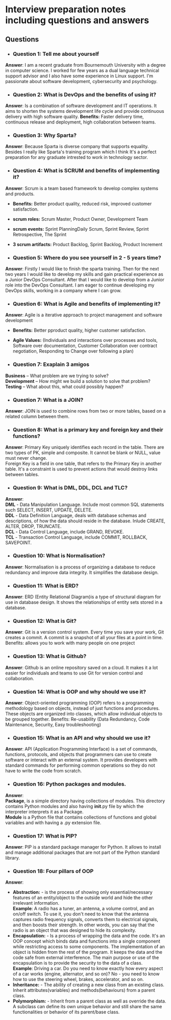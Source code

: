 # Interview preparation notes including questions and answers
## Questions

- ### __Question 1__: Tell me about yourself  
__Answer__: I am a recent graduate from Bournemouth University with a degree in computer science. I worked for few years as a dual language technical support advisor and I also have some experience in Linux support. I'm passionate about software development, cybersecurity and psychology. 


- ### __Question 2__: What is DevOps and the benefits of using it?  
__Answer__: Is a combination of software development and IT operations. It aims to shorten the systems development life cycle and provide continuous delivery with high software quality. 
**Benefits:** Faster delivery time, continuous release and deployment, high collaboration between teams.  


- ### __Question 3__: Why Sparta?  
__Answer__:  Because Sparta is diverse company that supports equality. Besides I really like Sparta's training program which I think It's a perfect preparation for any graduate intrested to work in technology sector.


- ### __Question 4__: What is SCRUM and benefits of implementing it?  
__Answer__: Scrum is a team based framework to develop complex systems and products.  
- **Benefits:** Better product quality, reduced risk, improved customer satisfaction.  
- **scrum roles:** Scrum Master, Product Owner, Development Team
- **scrum events:** Sprint PlanningDaily Scrum, Sprint Review, Sprint Retrospective, The Sprint
- **3 scrum artifacts:** Product Backlog, Sprint Backlog, Product Increment  


- ### __Question__ 5: Where do you see yourself in 2 - 5 years time?  
__Answer__: Firstly I would like to finish the sparta training. Then for the next two years I would like to develop my skills and gain practical experience as a Junior DevOps Consultant. After that I would like to develop from a Junior role into the DevOps Consultant. I am eager to continue developing my DevOps skills, working in a company where I can grow.   


- ### __Question 6__: What is Agile and benefits of implementing it?  
__Answer__: Agile is a iterative approach to project management and software development  
- **Benefits:** Better pproduct quality, higher customer satisfaction.  
- **Agile Values:** (Individuals and interactions over processes and tools,  Software over documentation, Customer Collaboration over contract negotiation, Responding to Change over following a plan)

- ### __Question 7__: Exaplain 3 amigos
**Business** – What problem are we trying to solve?  
**Development** – How might we build a solution to solve that problem?  
**Testing** – What about this, what could possibly happen?  


- ### __Question 7__: What is a JOIN?  
__Answer__: JOIN is used to combine rows from two or more tables, based on a related column between them.


- ### __Question 8__: What is a primary key and foreign key and their functions?  
__Answer__: Primary Key uniquely identifies each record in the table. There are two types of PK, simple and composite. It cannot be blank or NULL, value must never change.  
Foreign Key is a field in one table, that refers to the Primary Key in another table. It's a constraint is used to prevent actions that would destroy links between tables.  


- ### __Question 9__: What is DML, DDL, DCL and TLC?  
__Answer__:   
**DML** - Data Manipulation Language. Include most common SQL statements such SELECT, INSERT, UPDATE, DELETE.  
**DDL** - Data Definition Language, deals with database schemas and descriptions, of how the data should reside in the database. Inlude CREATE, ALTER, DROP, TRUNCATE.  
**DCL** - Data Control Language, include GRAND, REVOKE.  
**TCL** - Transaction Control Language, include COMMIT, ROLLBACK, SAVEPOINT.  

- ### __Question 10__: What is Normalisation?  
__Answer__: Normalisation is a process of organizing a database to reduce redundancy and improve data integrity. It simplifies the database design.  


- ### __Question 11__: What is ERD?  
__Answer__: ERD (Entity Relational Diagram)is a type of structural diagram for use in database design. It shows the relationships of entity sets stored in a database.  



- ### __Question 12__: What is Git?  
__Answer__: Git is a version control system. Every time you save your work, Git creates a commit. A commit is a snapshot of all your files at a point in time.  Benefits: allows you to work with many people on one project


- ### __Question 13__: What is Github?  
__Answer__: Github is an online repository saved on a cloud. It makes it a lot easier for individuals and teams to use Git for version control and collaboration.   


- ### __Question 14__: What is OOP and why should we use it?  
__Answer__: Object-oriented programming (OOP) refers to a programming methodology based on objects, instead of just functions and procedures. These objects are organized into classes, which allow individual objects to be grouped together. 
Benefits: Re-usability (Data Redundancy, Code Maintenance, Security, Easy troubleshooting)  


- ### __Question 15__: What is an API and why should we use it?    
__Answer__: API (Application Programming Interface) is a set of commands, functions, protocols, and objects that programmers can use to create software or interact with an external system. It provides developers with standard commands for performing common operations so they do not have to write the code from scratch.  


- ### __Question 16__: Python packages and modules.  
__Answer__:   
**Package**, is a simple directory having collections of modules. This directory contains Python modules and also having __init__.py file by which the interpreter interprets it as a Package.   
**Module** is a Python file that contains collections of functions and global variables and with having a .py extension file.  


- ### __Question 17__: What is PIP?  
__Answer__: PIP is a standard package manager for Python. It allows to install and manage additional packages that are not part of the Python standard library. 


- ### __Question 18__: Four pillars of OOP   
__Answer__:    
- **Abstraction:** - is the process of showing only essential/necessary features of an entity/object to the outside world and hide the other irrelevant information.  
**Example**: A radio has a tuner, an antenna, a volume control, and an on/off switch. To use it, you don't need to know that the antenna captures radio frequency signals, converts them to electrical signals, and then boosts their strength. In other words, you can say that the radio is an object that was designed to hide its complexity.  
- **Encapsulation:** - Is a process of wrapping the data and the code. It's an OOP concept which binds data and functions into a single component while restricting access to some components. The implementation of an object is hidden from the rest of the program. It keeps the data and the code safe from external interference. The main purpose or use of the encapsulation is to provide the security to the data of a class.      
**Example**: Driving a car. Do you need to know exactly how every aspect of a car works (engine, alternator, and so on)? No - you need to know how to use the steering wheel, brakes, accelerator, and so on.  
- **Inheritance:** - The ability of creating a new class from an existing class. Inherit attributes(variables) and methods(behaviours) from a parent class.  
- **Polymorphism:** - Inherit from a parent class as well as override the data. A subclass can define its own unique behavior and still share the same functionalities or behavior of its parent/base class.  


